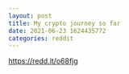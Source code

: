 ```yaml
--- 
layout: post 
title: My crypto journey so far 
date: 2021-06-23 1624435772 
categories: reddit 
--- 
```

https://redd.it/o68fjg